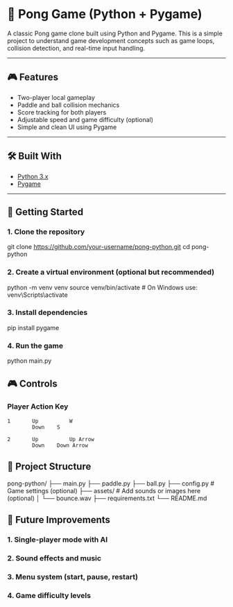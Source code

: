 # 🏓 Pong Game (Python + Pygame)

A classic Pong game clone built using Python and Pygame. This is a simple project to understand game development concepts such as game loops, collision detection, and real-time input handling.

---

## 🎮 Features

- Two-player local gameplay
- Paddle and ball collision mechanics
- Score tracking for both players
- Adjustable speed and game difficulty (optional)
- Simple and clean UI using Pygame

---

## 🛠️ Built With

- [Python 3.x](https://www.python.org/)
- [Pygame](https://www.pygame.org/)

---

## 🚀 Getting Started

### 1. Clone the repository

git clone https://github.com/your-username/pong-python.git
cd pong-python

### 2. Create a virtual environment (optional but recommended)

python -m venv venv
source venv/bin/activate  # On Windows use: venv\Scripts\activate

### 3. Install dependencies

pip install pygame

### 4. Run the game

python main.py

## 🎮 Controls
### Player	Action	Key
    1	    Up	        W
            Down	S

    2	    Up	        Up Arrow
            Down	Down Arrow

## 📁 Project Structure
pong-python/
├── main.py
├── paddle.py
├── ball.py
├── config.py         # Game settings (optional)
├── assets/           # Add sounds or images here (optional)
│   └── bounce.wav
├── requirements.txt
└── README.md

## 🔧 Future Improvements
### 1. Single-player mode with AI
### 2. Sound effects and music
### 3. Menu system (start, pause, restart)
### 4. Game difficulty levels